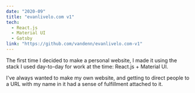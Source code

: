 ```yaml
---
date: "2020-09"
title: "evanlivelo.com v1"
tech:
  - React.js
  - Material UI
  - Gatsby
link: "https://github.com/vandenn/evanlivelo.com-v1"
---
```


The first time I decided to make a personal website, I made it using the stack I used day-to-day for work at the time: React.js + Material UI.

I've always wanted to make my own website, and getting to direct people to a URL with my name in it had a sense of fulfillment attached to it.

